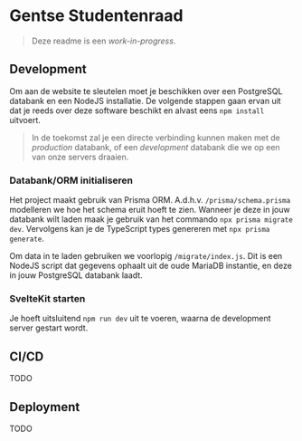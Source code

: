 # Gentse Studentenraad

> Deze readme is een *work-in-progress*.

## Development

Om aan de website te sleutelen moet je beschikken over een PostgreSQL databank en een NodeJS installatie. De volgende stappen gaan ervan uit dat je reeds over deze software beschikt en alvast eens `npm install` uitvoert.

> In de toekomst zal je een directe verbinding kunnen maken met de *production* databank, of een *development* databank die we op een van onze servers draaien.

### Databank/ORM initialiseren

Het project maakt gebruik van Prisma ORM. A.d.h.v. `/prisma/schema.prisma` modelleren we hoe het schema eruit hoeft te zien. Wanneer je deze in jouw databank wilt laden maak je gebruik van het commando `npx prisma migrate dev`. Vervolgens kan je de TypeScript types genereren met `npx prisma generate`.

Om data in te laden gebruiken we voorlopig `/migrate/index.js`. Dit is een NodeJS script dat gegevens ophaalt uit de oude MariaDB instantie, en deze in jouw PostgreSQL databank laadt.

### SvelteKit starten

Je hoeft uitsluitend `npm run dev` uit te voeren, waarna de development server gestart wordt. 

## CI/CD

TODO

## Deployment

TODO
